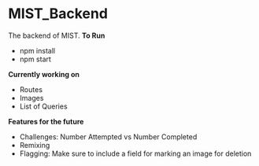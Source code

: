 # MIST_Backend

The backend of MIST. 
**To Run**
* npm install 
* npm start

**Currently working on**
* Routes
* Images
* List of Queries

**Features for the future**
* Challenges: Number Attempted vs Number Completed
* Remixing
* Flagging: Make sure to include a field for marking an image for deletion
